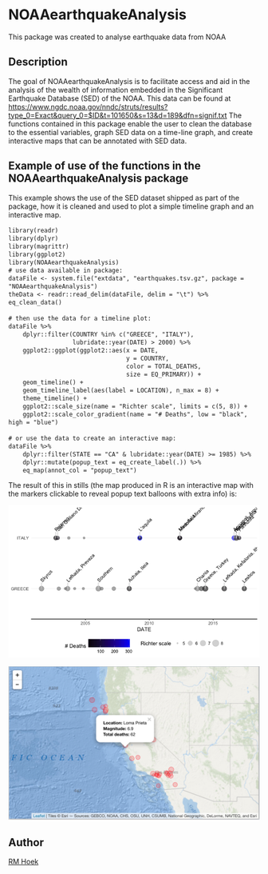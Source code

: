 # NOAAearthquakeAnalysis

This package was created to analyse earthquake data from NOAA

## Description

The goal of NOAAearthquakeAnalysis is to facilitate access and aid in the analysis of the wealth of information embedded in the Significant Earthquake Database (SED) of the NOAA. This data can be found at <https://www.ngdc.noaa.gov/nndc/struts/results?type_0=Exact&query_0=$ID&t=101650&s=13&d=189&dfn=signif.txt> The functions contained in this package enable the user to clean the database to the essential variables, graph SED data on a time-line graph, and create interactive maps that can be annotated with SED data.

## Example of use of the functions in the NOAAearthquakeAnalysis package

This example shows the use of the SED dataset shipped as part of the package, how it is cleaned and used to plot a simple timeline graph and an interactive map.

```{r example}
library(readr)
library(dplyr)
library(magrittr)
library(ggplot2)
library(NOAAearthquakeAnalysis)
# use data available in package:
dataFile <- system.file("extdata", "earthquakes.tsv.gz", package = "NOAAearthquakeAnalysis")
theData <- readr::read_delim(dataFile, delim = "\t") %>% eq_clean_data()

# then use the data for a timeline plot:
dataFile %>% 
    dplyr::filter(COUNTRY %in% c("GREECE", "ITALY"), 
                  lubridate::year(DATE) > 2000) %>% 
    ggplot2::ggplot(ggplot2::aes(x = DATE, 
                                 y = COUNTRY, 
                                 color = TOTAL_DEATHS, 
                                 size = EQ_PRIMARY)) + 
    geom_timeline() + 
    geom_timeline_label(aes(label = LOCATION), n_max = 8) + 
    theme_timeline() + 
    ggplot2::scale_size(name = "Richter scale", limits = c(5, 8)) + 
    ggplot2::scale_color_gradient(name = "# Deaths", low = "black", high = "blue")

# or use the data to create an interactive map:
dataFile %>% 
    dplyr::filter(STATE == "CA" & lubridate::year(DATE) >= 1985) %>% 
    dplyr::mutate(popup_text = eq_create_label(.)) %>% 
    eq_map(annot_col = "popup_text")
```
The result of this in stills (the map produced in R is an interactive map with the markers clickable to reveal popup text balloons with extra info) is:

![](README_plot.png)


![](README_map.png)

## Author

[RM Hoek](https://github.com/RMHoek)
